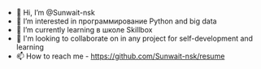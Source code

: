 - 👋 Hi, I’m @Sunwait-nsk
- 👀 I’m interested in  программирование Python and big data
- 🌱 I’m currently learning  в школе  Skillbox
- 💞️ I'm looking to collaborate on in any project for self-development and learning
- 📫 How to reach me  - https://github.com/Sunwait-nsk/resume

<!---
Sunwait-nsk/Sunwait-nsk is a ✨ special ✨ repository because its `README.md` (this file) appears on your GitHub profile.
You can click the Preview link to take a look at your changes.
--->
